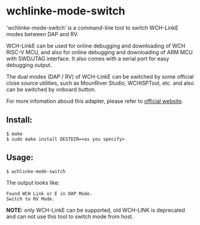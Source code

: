 # wchlinke-mode-switch

'wchlinke-mode-switch' is a command-line tool to switch WCH-LinkE modes between DAP and RV. 

WCH-LinkE can be used for online debugging and downloading of WCH RISC-V MCU, and also for online debugging and downloading of ARM MCU with SWD/JTAG interface. It also comes with a serial port for easy debugging output.

The dual modes (DAP / RV) of WCH-LinkE can be switched by some official close source utilities, such as MounRiver Studio, WCHISPTool, etc. and also can be switched by onboard button.

For more infomation aboud this adapter, please refer to [official website](http://www.wch-ic.com/downloads/WCH-LinkUserManual_PDF.html).

## Install:
```
$ make
$ sudo make install DESTDIR=<as you specify>
```

## Usage:
```
$ wchlinke-mode-switch
```

The output looks like:
```
Found WCH Link or E in DAP Mode.
Switch to RV Mode.
```

**NOTE:** only WCH-LinkE can be supported, old WCH-LINK is deprecated and can not use this tool to switch mode from host.

